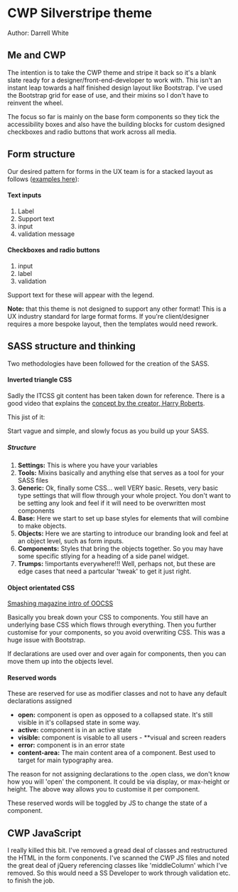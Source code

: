 # CWP Silverstripe theme

Author: Darrell White

## Me and CWP


The intention is to take the CWP theme and stripe it back so it's a blank slate ready for a designer/front-end-developer to work with. This isn't an instant leap towards a half finished design layout like Bootstrap. I've used the Bootstrap grid for ease of use, and their mixins so I don't have to reinvent the wheel.

The focus so far is mainly on the base form components so they tick the accessibility boxes and also have the building blocks for custom designed checkboxes and radio buttons that work across all media. 




## Form structure


Our desired pattern for forms in the UX team is for a stacked layout as follows ([examples here](http://solnetdigital.github.io/sdf/)):

#### Text inputs
1. Label
2. Support text 
3. input
4. validation message

#### Checkboxes and radio buttons
1. input
2. label
3. validation

Support text for these will appear with the legend.

**Note:** that this theme is not designed to support any other format! This is a UX industry standard for large format forms. If you're client/designer requires a more bespoke layout, then the templates would need rework.

## SASS structure and thinking

Two methodologies have been followed for the creation of the SASS. 

#### Inverted triangle CSS

Sadly the ITCSS git content has been taken down for reference. There is a good video that explains the [concept by the creator, Harry Roberts](https://www.youtube.com/watch?v=1OKZOV-iLj4).

This jist of it:

Start vague and simple, and slowly focus as you build up your SASS. 

##### Structure
1. **Settings:** This is where you have your variables
2. **Tools:** Mixins basically and anything else that serves as a tool for your SASS files
3. **Generic:** Ok, finally some CSS... well VERY basic. Resets, very basic type settings that will flow through your whole project. You don't want to be setting any look and feel if it will need to be overwritten most components
4. **Base:** Here we start to set up base styles for elements that will combine to make objects.
5. **Objects:** Here we are starting to introduce our branding look and feel at an object level, such as form inputs.
6. **Components:** Styles that bring the objects together. So you may have some specific stlying for a heading of a side panel widget.
7. **Trumps:** !importants everywhere!!! Well, perhaps not, but these are edge cases that need a partcular 'tweak' to get it just right.

#### Object orientated CSS
[Smashing magazine intro of OOCSS](https://www.smashingmagazine.com/2011/12/an-introduction-to-object-oriented-css-oocss/)

Basically you break down your CSS to components. You still have an underlying base CSS which flows through everything. Then you further customise for your components, so you avoid overwriting CSS. This was a huge issue with Bootstrap. 

If declarations are used over and over again for components, then you can move them up into the objects level. 

#### Reserved words

These are reserved for use as modifier classes and not to have any default declarations assigned

- **open:** component is open as opposed to a collapsed state. It's still visible in it's collapsed state in some way.
- **active:** component is in an active state
- **visible:** component is visable to all users - **visual and screen readers
- **error:** component is in an error state
- **content-area:** The main content area of a component. Best used to target for main typography area.

The reason for not assigning declarations to the .open class, we don't know how you will 'open' the component. It could be via display, or max-height or height. The above way allows you to customise it per component.

These reserved words will be toggled by JS to change the state of a component.



## CWP JavaScript


I really killed this bit. I've removed a gread deal of classes and restructured the HTML in the form conponents. I've scanned the CWP JS files and noted the great deal of jQuery referencing classes like 'middleColumn' which I've removed. So this would need a SS Developer to work through validation etc. to finish the job.